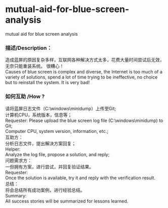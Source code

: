 # mutual-aid-for-blue-screen-analysis
mutual aid for blue screen analysis 
### 描述/Description：
造成蓝屏的原因复杂多样，互联网各种解决方式太多，花费大量时间尝试后无效，无奈只能重装系统。 很糟心！</br>
Causes of blue screen is complex and diverse, the Internet is too much of a variety of solutions, spend a lot of time trying to be ineffective, no choice but to reinstall the system. It is very bad!
### 如何互助 /How ?
请将蓝屏日志文件（C:\windows\minidump）上传至Git;</br>
计算机CPU，系统版本，信息等；</br>
Requester:
Please upload the blue screen log file (C:\windows\minidump) to Git;</br>
Computer CPU, system version, information, etc.;</br>
互助方：</br>
分析日志文件，提出解决方案回复；</br>
Helper:</br>
Analyze the log file, propose a solution, and reply;</br>
问题需求方：</br>
一但拥有方案，进行尝试，并回复验证结果。</br>
Requester:</br>
Once the solution is available, try it and reply with the verification result.</br>
总结：</br>
将会总结所有成功案例，进行经验总结。</br>
Summary:</br>
All success stories will be summarized for lessons learned.</br>
